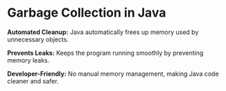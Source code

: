 # Garbage Collection in Java

**Automated Cleanup:** Java automatically frees up memory used by unnecessary objects.

**Prevents Leaks:** Keeps the program running smoothly by preventing memory leaks.

**Developer-Friendly:** No manual memory management, making Java code cleaner and safer.
